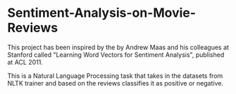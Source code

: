 # Sentiment-Analysis-on-Movie-Reviews
This project has been inspired by the by Andrew Maas and his colleagues at Stanford called "Learning Word Vectors for Sentiment Analysis", published at ACL 2011.

This is a Natural Language Processing task that takes in the datasets from NLTK trainer and based on the reviews classifies it as positive or negative. 
